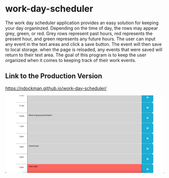 # work-day-scheduler

The work day scheduler application provides an easy solution for keeping your day organinzed. Depending on the time of day, the rows may appear grey, green, or red. Grey rows represent past hours, red represents the present hour, and green represents any future hours. The user can input any event in the text areas and click a save button. The event will then save to local storage. when the page is reloaded, any events that were saved will return to their text area. The goal of this program is to keep the user organized when it comes to keeping track of their work events.

## Link to the Production Version

https://ndockman.github.io/work-day-scheduler/

![Screenshot of part of the webpage](./images/work_day_scheduler_screenshot2023-04-13.png)